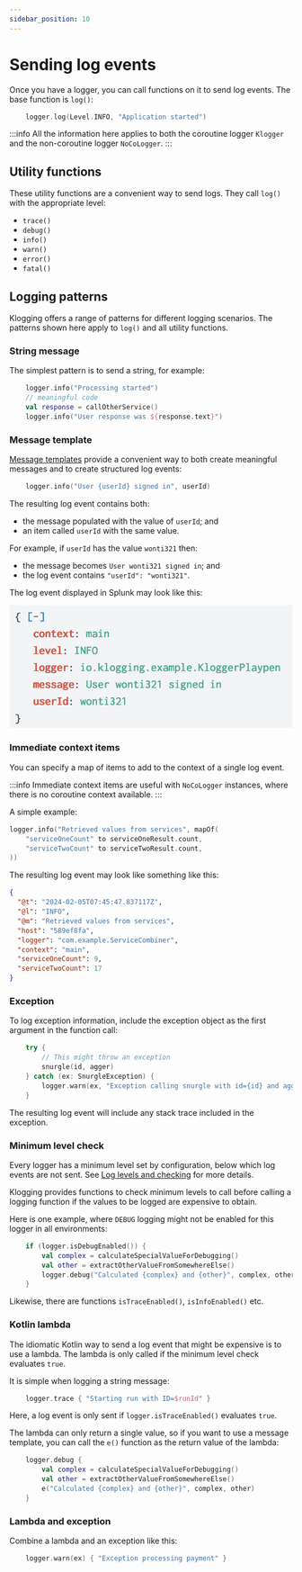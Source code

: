 ```yaml
---
sidebar_position: 10
---
```


# Sending log events

Once you have a logger, you can call functions on it to send log events. The base function is `log()`:

```kotlin
    logger.log(Level.INFO, "Application started")
```

:::info
All the information here applies to both the coroutine logger `Klogger` and the non-coroutine
logger `NoCoLogger`.
:::

## Utility functions

These utility functions are a convenient way to send logs. They call `log()` with the
appropriate level:

- `trace()`
- `debug()`
- `info()`
- `warn()`
- `error()`
- `fatal()`

## Logging patterns

Klogging offers a range of patterns for different logging scenarios. The patterns shown here apply
to `log()` and all utility functions.

### String message

The simplest pattern is to send a string, for example:

```kotlin
    logger.info("Processing started")
    // meaningful code
    val response = callOtherService()
    logger.info("User response was ${response.text}")
```

### Message template

[Message templates](../context/message-templates.md) provide a convenient way to both create meaningful
messages and to create structured log events:

```kotlin
    logger.info("User {userId} signed in", userId)
```

The resulting log event contains both:

- the message populated with the value of `userId`; and
- an item called `userId` with the same value.

For example, if `userId` has the value `wonti321` then:

- the message becomes `User wonti321 signed in`; and
- the log event contains `"userId": "wonti321"`.

The log event displayed in Splunk may look like this:

![Example of structured event message in Splunk](/img/log-info-userId-splunk.png)

### Immediate context items

You can specify a map of items to add to the context of a single log event.

:::info
Immediate context items are useful with `NoCoLogger` instances, where there is no coroutine
context available.
:::

A simple example:

```kotlin
logger.info("Retrieved values from services", mapOf(
    "serviceOneCount" to serviceOneResult.count,
    "serviceTwoCount" to serviceTwoResult.count,
))
```

The resulting log event may look like something like this:

```json
{
  "@t": "2024-02-05T07:45:47.837117Z",
  "@l": "INFO",
  "@m": "Retrieved values from services",
  "host": "589ef8fa",
  "logger": "com.example.ServiceCombiner",
  "context": "main",
  "serviceOneCount": 9,
  "serviceTwoCount": 17
}
```

### Exception

To log exception information, include the exception object as the first argument in the function call:

```kotlin
    try {
        // This might throw an exception
        snurgle(id, agger)
    } catch (ex: SnurgleException) {
        logger.warn(ex, "Exception calling snurgle with id={id} and agger={agger}", id, agger)
    }
```

The resulting log event will include any stack trace included in the exception.

### Minimum level check

Every logger has a minimum level set by configuration, below which log events are not sent.
See [Log levels and checking](../internals/level-checking) for more details.

Klogging provides functions to check minimum levels to call before calling a logging function
if the values to be logged are expensive to obtain.

Here is one example, where `DEBUG` logging might not be enabled for this logger in all environments:

```kotlin
    if (logger.isDebugEnabled()) {
        val complex = calculateSpecialValueForDebugging()
        val other = extractOtherValueFromSomewhereElse()
        logger.debug("Calculated {complex} and {other}", complex, other)
    }
```

Likewise, there are functions `isTraceEnabled()`, `isInfoEnabled()` etc.

### Kotlin lambda

The idiomatic Kotlin way to send a log event that might be expensive is to use a lambda.
The lambda is only called if the minimum level check evaluates `true`.

It is simple when logging a string message:

```kotlin
    logger.trace { "Starting run with ID=$runId" }
```

Here, a log event is only sent if `logger.isTraceEnabled()` evaluates `true`.

The lambda can only return a single value, so if you want to use a message template, you
can call the `e()` function as the return value of the lambda:

```kotlin
    logger.debug {
        val complex = calculateSpecialValueForDebugging()
        val other = extractOtherValueFromSomewhereElse()
        e("Calculated {complex} and {other}", complex, other)
    }
```

### Lambda and exception

Combine a lambda and an exception like this:

```kotlin
    logger.warn(ex) { "Exception processing payment" }
```
